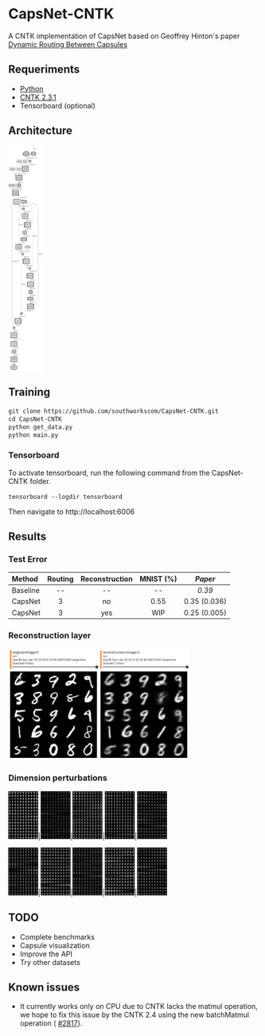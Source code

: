 # CapsNet-CNTK

A CNTK implementation of CapsNet based on Geoffrey Hinton's paper [Dynamic Routing Between Capsules](https://arxiv.org/abs/1710.09829)

## Requeriments

- [Python](https://www.python.org/)
- [CNTK 2.3.1](https://docs.microsoft.com/en-us/cognitive-toolkit/Setup-Windows-Python?tabs=cntkpy231)
- Tensorboard (optional)

## Architecture

<a href="images/CapsNetArch.png"><img src="images/CapsNetArch.png"  width="70" height="450"></a>

## Training

```
git clone https://github.com/southworkscom/CapsNet-CNTK.git
cd CapsNet-CNTK
python get_data.py
python main.py
```

### Tensorboard

To activate tensorboard, run the following command from the CapsNet-CNTK folder.

```
tensorboard --logdir tensorboard
```

Then navigate to http://localhost:6006

## Results

### Test Error

   Method     |   Routing   |   Reconstruction  |  MNIST (%)  |  *Paper*
   :---------|:------:|:---:|:----:|:----:
   Baseline |  -- | -- | --             | *0.39*
   CapsNet  |  3 | no | 0.55 | 0.35 (0.036)
   CapsNet  |  3 | yes| WIP | 0.25 (0.005)

### Reconstruction layer

<a href="images/reconstruction.png"><img src="images/reconstruction.png"  width="364" height="224"></a>

### Dimension perturbations

<a href="images/manipulated/0.png"><img src="images/manipulated/0.png"  width="60" height="96"></a>|<a href="images/manipulated/1.png"><img src="images/manipulated/1.png"  width="60" height="96"></a>|<a href="images/manipulated/2.png"><img src="images/manipulated/2.png"  width="60" height="96"></a>|<a href="images/manipulated/3.png"><img src="images/manipulated/3.png"  width="60" height="96"></a>|<a href="images/manipulated/4.png"><img src="images/manipulated/4.png"  width="60" height="96"></a>

<a href="images/manipulated/5.png"><img src="images/manipulated/5.png"  width="60" height="96"></a>|<a href="images/manipulated/6.png"><img src="images/manipulated/6.png"  width="60" height="96"></a>|<a href="images/manipulated/7.png"><img src="images/manipulated/7.png"  width="60" height="96"></a>|<a href="images/manipulated/8.png"><img src="images/manipulated/8.png"  width="60" height="96"></a>|<a href="images/manipulated/9.png"><img src="images/manipulated/9.png"  width="60" height="96"></a>

## TODO

- Complete benchmarks
- Capsule visualization
- Improve the API
- Try other datasets

## Known issues

- It currently works only on CPU due to CNTK lacks the matmul operation, we hope to fix this issue by the CNTK 2.4 using the new batchMatmul operation ( [#2817](https://github.com/Microsoft/CNTK/issues/2817)).


